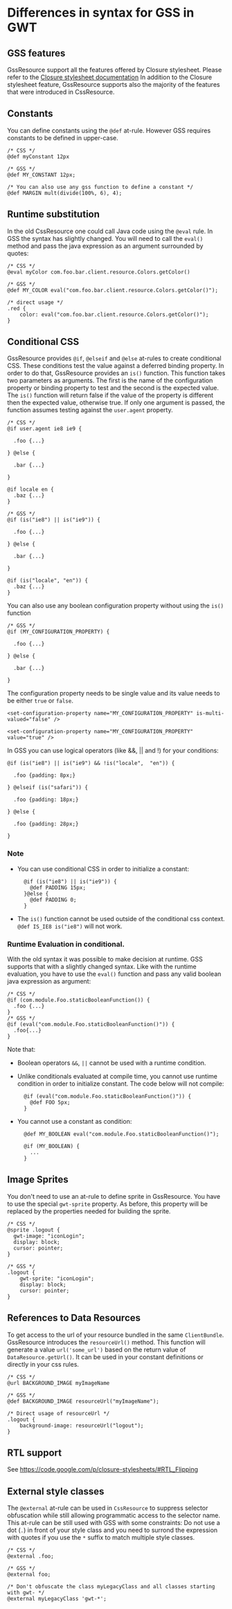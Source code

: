 # Differences in syntax for GSS in GWT

## GSS features
GssResource support all the features offered by Closure stylesheet. Please refer to the [Closure stylesheet documentation](https://code.google.com/p/closure-stylesheets/#CSS_Extensions)
In addition to the Closure stylesheet feature, GssResource supports also the majority of the features that were introduced in CssResource.

## Constants
You can define constants using the `@def` at-rule. However GSS requires constants to be defined in upper-case.

```
/* CSS */
@def myConstant 12px

/* GSS */
@def MY_CONSTANT 12px;

/* You can also use any gss function to define a constant */
@def MARGIN mult(divide(100%, 6), 4);
```

## Runtime substitution
In the old CssResource one could call Java code using the `@eval` rule.
In GSS the syntax has slightly changed. You will need to call the `eval()`
method and pass the java expression as an argument surrounded by quotes:

```
/* CSS */
@eval myColor com.foo.bar.client.resource.Colors.getColor()

/* GSS */
@def MY_COLOR eval("com.foo.bar.client.resource.Colors.getColor()");

/* direct usage */
.red {
    color: eval("com.foo.bar.client.resource.Colors.getColor()");
}
```

## Conditional CSS
GssResource provides `@if`, `@elseif` and `@else` at-rules to create conditional CSS. These
conditions test the value against a deferred binding property.
In order to do that, GssResource provides an `is()` function.
This function takes two parameters as arguments. The first is the name of the
configuration property or binding property to test and the second is the expected value.
The `is()` function will return false if the value of the property is different then the expected value, otherwise true.
If only one argument is passed, the function assumes testing against the `user.agent` property.

```
/* CSS */
@if user.agent ie8 ie9 {

  .foo {...}

} @else {

  .bar {...}

}

@if locale en {
  .baz {...}
}

/* GSS */
@if (is("ie8") || is("ie9")) {

  .foo {...}

} @else {

  .bar {...}

}

@if (is("locale", "en")) {
  .baz {...}
}
```

You can also use any boolean configuration property without using the `is()` function

```
/* GSS */
@if (MY_CONFIGURATION_PROPERTY) {

  .foo {...}

} @else {

  .bar {...}

}
```

The configuration property needs to be single value and its value needs to be either `true` or `false`.

```
<set-configuration-property name="MY_CONFIGURATION_PROPERTY" is-multi-valued="false" />

<set-configuration-property name="MY_CONFIGURATION_PROPERTY" value="true" />
```

In GSS you can use logical operators (like &&, || and !) for your conditions:

```
@if (is("ie8") || is("ie9") && !is("locale",  "en")) {

  .foo {padding: 8px;}

} @elseif (is("safari")) {

  .foo {padding: 18px;}

} @else {

  .foo {padding: 28px;}

}
```

### Note

* You can use conditional CSS in order to initialize a constant:

        @if (is("ie8") || is("ie9")) {
          @def PADDING 15px;
        }@else {
          @def PADDING 0;
        }

* The `is()` function cannot be used outside of the conditional css context.
`@def IS_IE8 is("ie8")` will not work.

### Runtime Evaluation in conditional.
With the old syntax it was possible to make decision at runtime.
GSS supports that with a slightly changed syntax.
Like with the runtime evaluation, you have to use the `eval()`
function and pass any valid boolean java expression as argument:

```
/* CSS */
@if (com.module.Foo.staticBooleanFunction()) {
  .foo {...}
}
/* GSS */
@if (eval("com.module.Foo.staticBooleanFunction()")) {
  .foo{...}
}
```

Note that:

* Boolean operators `&&`,  `||` cannot be used with a runtime condition.
* Unlike conditionals evaluated at compile time, you cannot use runtime
    condition in order to initialize constant. The code below will not compile:

        @if (eval("com.module.Foo.staticBooleanFunction()")) {
          @def FOO 5px;
        }

* You cannot use a constant as condition:

        @def MY_BOOLEAN eval("com.module.Foo.staticBooleanFunction()");

        @if (MY_BOOLEAN) {
          ...
        }

## Image Sprites
You don't need to use an at-rule to define sprite in GssResource. You have to use the special `gwt-sprite` property. As before, this property will be replaced by the properties needed for building the sprite.

```
/* CSS */
@sprite .logout {
  gwt-image: "iconLogin";
  display: block;
  cursor: pointer;
}

/* GSS */
.logout {
    gwt-sprite: "iconLogin";
    display: block;
    cursor: pointer;
}
```

## References to Data Resources
To get access to the url of your resource bundled in the same `ClientBundle`. GssResource introduces the `resourceUrl()` method. This function will generate a value `url('some_url')` based on the return value of `DataResource.getUrl()`. It can be used in your constant definitions or directly in your css rules.

```
/* CSS */
@url BACKGROUND_IMAGE myImageName

/* GSS */
@def BACKGROUND_IMAGE resourceUrl("myImageName");
```

```
/* Direct usage of resourceUrl */
.logout {
    background-image: resourceUrl("logout");
}
```


## RTL support
See https://code.google.com/p/closure-stylesheets/#RTL_Flipping

## External style classes
The `@external` at-rule can be used in `CssResource` to suppress selector obfuscation while still allowing programmatic access to the selector name. This at-rule can be still used with GSS with some constraints:
Do not use a dot (`.`) in front of your style class and you need to surrond the expression with quotes if you use the `*` suffix to match multiple style classes.

```
/* CSS */
@external .foo;

/* GSS */
@external foo;

/* Don't obfuscate the class myLegacyClass and all classes starting with gwt- */
@external myLegacyClass 'gwt-*';
```
